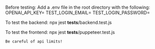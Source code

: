 Before testing:
    Add a .env file in the root directory with the following:
        OPENAI_API_KEY=<your key here>
        TEST_LOGIN_EMAIL=<your existing email addr here>
        TEST_LOGIN_PASSWORD=<your existing pw here>

To test the backend:
    npx jest __tests__/backend.test.js

To test the frontend:
    npx jest __tests__/puppeteer.test.js

    Be careful of api limits!